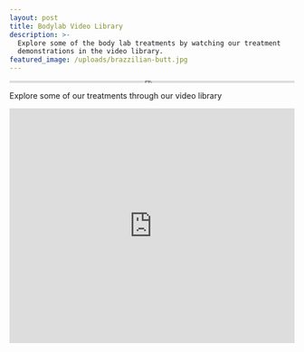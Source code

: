 ```yaml
---
layout: post
title: Bodylab Video Library
description: >-
  Explore some of the body lab treatments by watching our treatment
  demonstrations in the video library.
featured_image: /uploads/brazzilian-butt.jpg
---
```


<div class="cms-embed" data-cms-embed="PGlmcmFtZSB3aWR0aD0iMTAwJSIgaGVpZ2h0PSI0IDE1IiBzcmM9Imh0dHBzOi8vd3d3LnlvdXR1YmUuY29tL2VtYmVkL1k3NG10dGRYRjFJIiBmcmFtZWJvcmRlcj0iMCIgYWxsb3c9ImF1dG9wbGF5OyBlbmNyeXB0ZWQtbWVkaWEiIGFsbG93ZnVsbHNjcmVlbj48L2lmcmFtZT4="><iframe width="100%" height="4 15" src="https://www.youtube.com/embed/Y74mttdXF1I" frameborder="0" allow="autoplay; encrypted-media" allowfullscreen=""></iframe></div>

Explore some of our treatments through our video library&nbsp;

<div class="cms-embed" data-cms-embed="PGlmcmFtZSB3aWR0aD0iMTAwJSIgaGVpZ2h0PSI0MTUiIHNyYz0iaHR0cHM6Ly93d3cueW91dHViZS5jb20vZW1iZWQvaDZfUjBqbkFEYWsiIGZyYW1lYm9yZGVyPSIwIiBhbGxvdz0iYXV0b3BsYXk7IGVuY3J5cHRlZC1tZWRpYSIgYWxsb3dmdWxsc2NyZWVuPjwvaWZyYW1lPg=="><iframe width="100%" height="415" src="https://www.youtube.com/embed/h6_R0jnADak" frameborder="0" allow="autoplay; encrypted-media" allowfullscreen=""></iframe></div>